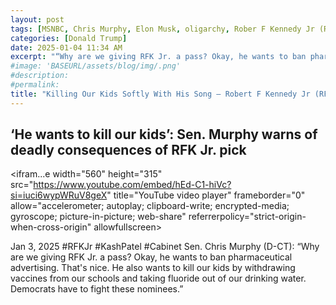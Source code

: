 ```yaml
---
layout: post
tags: [MSNBC, Chris Murphy, Elon Musk, oligarchy, Rober F Kennedy Jr (RFKJr), Department of Health and Human Services (DHHS), Kash Patel, Federal Burea of Investigation, administration cabinet, politics ]
categories: [Donald Trump]
date: 2025-01-04 11:34 AM
excerpt: "“Why are we giving RFK Jr. a pass? Okay, he wants to ban pharmaceutical advertising. That's nice. He also wants to kill our kids by withdrawing vaccines from our schools and taking fluoride out of our drinking water. Democrats have to fight these nominees.”– Sen. Chris Murphy (D‐ T)"
#image: 'BASEURL/assets/blog/img/.png'
#description:
#permalink:
title: "Killing Our Kids Softly With His Song – Robert F Kennedy Jr (RFKJr)'s Newest Hit Single On The Top 40 MAGA Hits"
---
```



## ‘He wants to kill our kids’: Sen. Murphy warns of deadly consequences of RFK Jr. pick

<ifram...e width="560" height="315" src="https://www.youtube.com/embed/hEd-C1-hiVc?si=iuci6wypWRuV8geX" title="YouTube video player" frameborder="0" allow="accelerometer; autoplay; clipboard-write; encrypted-media; gyroscope; picture-in-picture; web-share" referrerpolicy="strict-origin-when-cross-origin" allowfullscreen></iframe>

Jan 3, 2025  #RFKJr #KashPatel #Cabinet
Sen. Chris Murphy (D-CT): “Why are we giving RFK Jr. a pass? Okay, he wants to ban pharmaceutical advertising. That's nice. He also wants to kill our kids by withdrawing vaccines from our schools and taking fluoride out of our drinking water. Democrats have to fight these nominees.”

